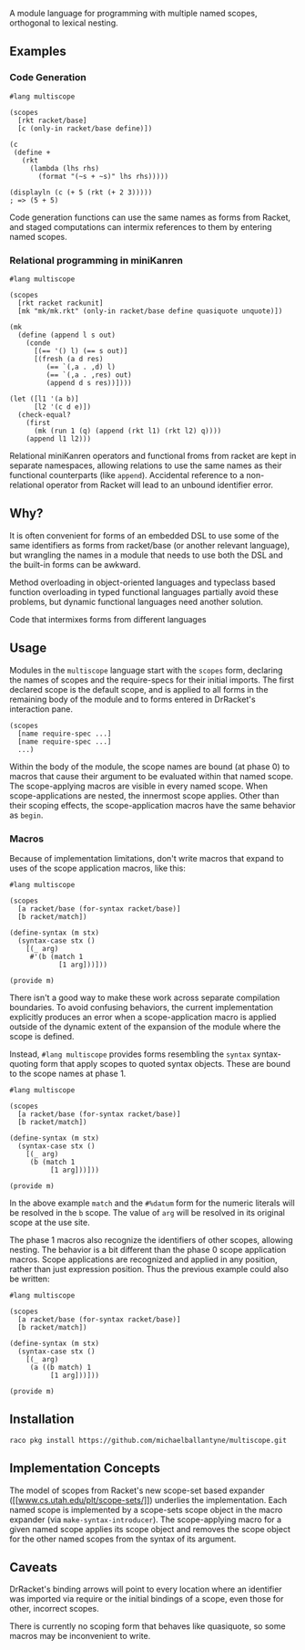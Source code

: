 A module language for programming with multiple named scopes, orthogonal to lexical nesting.

## Examples

### Code Generation

```
#lang multiscope

(scopes
  [rkt racket/base]
  [c (only-in racket/base define)])

(c
 (define +
   (rkt
     (lambda (lhs rhs)
       (format "(~s + ~s)" lhs rhs)))))
       
(displayln (c (+ 5 (rkt (+ 2 3)))))
; => (5 + 5)
```

Code generation functions can use the same names as forms from Racket, and staged computations can intermix references to them by entering named scopes.

### Relational programming in miniKanren

```
#lang multiscope

(scopes
  [rkt racket rackunit]
  [mk "mk/mk.rkt" (only-in racket/base define quasiquote unquote)])

(mk
  (define (append l s out)
    (conde
      [(== '() l) (== s out)]
      [(fresh (a d res)
         (== `(,a . ,d) l)
         (== `(,a . ,res) out)
         (append d s res))])))

(let ([l1 '(a b)]
      [l2 '(c d e)])
  (check-equal?
    (first
      (mk (run 1 (q) (append (rkt l1) (rkt l2) q))))
    (append l1 l2)))
```

Relational miniKanren operators and functional froms from racket are kept in separate namespaces, allowing relations to use the same names as their functional counterparts (like `append`). Accidental reference to a non-relational operator from Racket will lead to an unbound identifier error.


## Why?

It is often convenient for forms of an embedded DSL to use some of the same identifiers as forms from racket/base (or another relevant language), but wrangling the names in a module that needs to use both the DSL and the built-in forms can be awkward.

Method overloading in object-oriented languages and typeclass based function overloading in typed functional languages partially avoid these problems, but dynamic functional languages need another solution.

Code that intermixes forms from different languages

## Usage

Modules in the `multiscope` language start with the `scopes` form, declaring the names of scopes and the require-specs for their initial imports. The first declared scope is the default scope, and is applied to all forms in the remaining body of the module and to forms entered in DrRacket's interaction pane.

```
(scopes
  [name require-spec ...]
  [name require-spec ...]
  ...)
```

Within the body of the module, the scope names are bound (at phase 0) to macros that cause their argument to be evaluated within that named scope. The scope-applying macros are visible in every named scope. When scope-applications are nested, the innermost scope applies. Other than their scoping effects, the scope-application macros have the same behavior as `begin`.

### Macros

Because of implementation limitations, don't write macros that expand to uses of the scope application macros, like this:

```
#lang multiscope

(scopes
  [a racket/base (for-syntax racket/base)]
  [b racket/match])
  
(define-syntax (m stx)
  (syntax-case stx ()
    [(_ arg)
     #'(b (match 1
            [1 arg]))]))

(provide m)
```

There isn't a good way to make these work across separate compilation boundaries. To avoid confusing behaviors, the current implementation explicitly produces an error when a scope-application macro is applied outside of the dynamic extent of the expansion of the module where the scope is defined.

Instead, `#lang multiscope` provides forms resembling the `syntax` syntax-quoting form that apply scopes to quoted syntax objects. These are bound to the scope names at phase 1.

```
#lang multiscope

(scopes
  [a racket/base (for-syntax racket/base)]
  [b racket/match])
  
(define-syntax (m stx)
  (syntax-case stx ()
    [(_ arg)
     (b (match 1
          [1 arg]))]))

(provide m)
```

In the above example `match` and the `#%datum` form for the numeric literals will be resolved in the `b` scope. The value of `arg` will be resolved in its original scope at the use site.

The phase 1 macros also recognize the identifiers of other scopes, allowing nesting. The behavior is a bit different than the phase 0 scope application macros. Scope applications are recognized and applied in any position, rather than just expression position. Thus the previous example could also be written:

```
#lang multiscope

(scopes
  [a racket/base (for-syntax racket/base)]
  [b racket/match])
  
(define-syntax (m stx)
  (syntax-case stx ()
    [(_ arg)
     (a ((b match) 1
          [1 arg]))]))

(provide m)
```

## Installation

```
raco pkg install https://github.com/michaelballantyne/multiscope.git
```

## Implementation Concepts

The model of scopes from Racket's new scope-set based expander ([[www.cs.utah.edu/plt/scope-sets/]]) underlies the implementation. Each named scope is implemented by a scope-sets scope object in the macro expander (via  `make-syntax-introducer`). The scope-applying macro for a given named scope applies its scope object and removes the scope object for the other named scopes from the syntax of its argument.

## Caveats

DrRacket's binding arrows will point to every location where an identifier was imported via require or the initial bindings of a scope, even those for other, incorrect scopes.

There is currently no scoping form that behaves like quasiquote, so some macros may be inconvenient to write.
